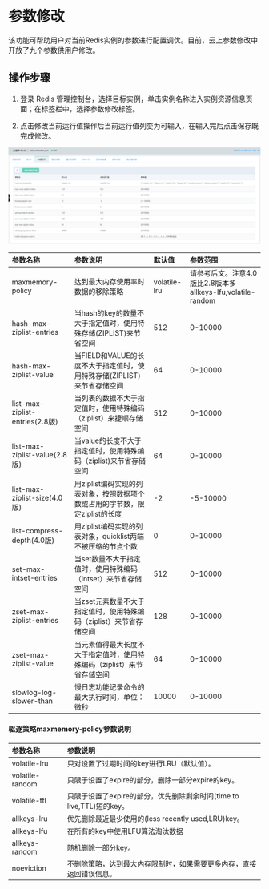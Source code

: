 # 参数修改

该功能可帮助用户对当前Redis实例的参数进行配置调优。目前，云上参数修改中开放了九个参数供用户修改。

##  操作步骤

1. 登录 Redis 管理控制台，选择目标实例，单击实例名称进入实例资源信息页面；在标签栏中，选择参数修改标签。

2. 点击修改当前运行值操作后当前运行值列变为可输入，在输入完后点击保存既完成修改。

![](../../../../../image/Redis/Modify-Instancename-1.png)


| 参数名称  |  参数说明  | 默认值	  |  参数范围  |  
| :--- | :---  |:---  |:---  | 
|  maxmemory-policy	 | 达到最大内存使用率时数据的移除策略		  |  	 volatile-lru | 请参考后文。注意4.0版比2.8版本多allkeys-lfu,volatile-random  | 
|  hash-max-ziplist-entries	|  当hash的key的数量不大于指定值时，使用特殊存储(ZIPLIST)来节省空间  |	512		  |  0-10000	  |  
|  hash-max-ziplist-value	|  当FIELD和VALUE的长度不大于指定值时，使用特殊存储(ZIPLIST)来节省存储空间  |	64	  |  	0-10000	  |  
|  list-max-ziplist-entries(2.8版)	|  当列表的数据不大于指定值时，使用特殊编码（ziplist）来捷顺存储空间  |	512	  |  	0-10000	  |  
|  list-max-ziplist-value(2.8版)	|  当value的长度不大于指定值时，使用特殊编码（ziplist)来节省存储空间  |	64		  |  0-10000	  |  
|  list-max-ziplist-size(4.0版)	|  用ziplist编码实现的列表对象，按照数据项个数或占用的字节数，限定ziplist的长度  |	-2		  |  -5-10000	  |  
|  list-compress-depth(4.0版)	|  用ziplist编码实现的列表对象，quicklist两端不被压缩的节点个数  |	0	  |  0-10000	  |  
|  set-max-intset-entries	|  当set数量不大于指定值时，使用特殊编码（intset）来节省存储空间  |	512		  |  0-10000	  |  
|  zset-max-ziplist-entries	|  当zset元素数量不大于指定值时，使用特殊编码（ziplist）来节省存储空间  |	128		  |  0-10000	  |  
|  zset-max-ziplist-value	|  当元素值得最大长度不大于指定值时，使用特殊编码（ziplist）来节省存储空间  |	64		  |  0-10000	  |  
|  slowlog-log-slower-than	|  慢日志功能记录命令的最大执行时间，单位：微秒  |	10000		  |  0-10000	  |  


####    驱逐策略maxmemory-policy参数说明
| 参数名称  |  参数说明  | 
| :--- | :---  |
|  volatile-lru  |  只对设置了过期时间的key进行LRU（默认值）。  |  
|  volatile-random  |  只限于设置了expire的部分，删除一部分expire的key。  |  
|  volatile-ttl  |  只限于设置了expire的部分，优先删除剩余时间(time to live,TTL)短的key。  |  
|  allkeys-lru  |  优先删除最近最少使用的(less recently used,LRU)key。  |  
|  allkeys-lfu  |  在所有的key中使用LFU算法淘汰数据  |  
|  allkeys-random  |  随机删除一部分key。  |  
|  noeviction  |  不删除策略，达到最大内存限制时，如果需要更多内存，直接返回错误信息。  |  

